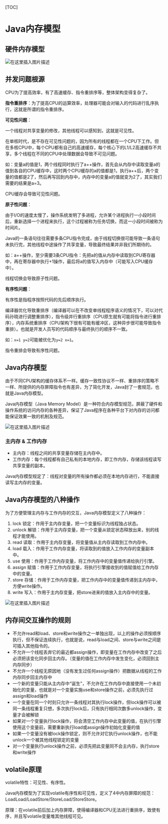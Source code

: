 [TOC]

# Java内存模型

## 硬件内存模型

![在这里插入图片描述](https://img-blog.csdnimg.cn/b2edcb4ecb3543229520032853b95b39.png?x-oss-process=image/watermark,type_d3F5LXplbmhlaQ,shadow_50,text_Q1NETiBAeGlhbmd4aW9uZ2ZseTkxNQ==,size_14,color_FFFFFF,t_70,g_se,x_16)



## 并发问题根源

CPU为了提高效率，有了高速缓存、指令重排序等，整体架构变得复杂了。

**指令重排序**：为了提高CPU的运算效率，处理器可能会对输入的代码进行乱序执行，这就是所谓的指令重排序。

**可见性问题**：

一个线程对共享变量的修改，其他线程可以感知到，这就是可见性。

在单核时代，是不存在可见性问题的，因为所有的线程都在一个CPU下工作。但在多核CPU中，每个CPU都有自己的高速缓存，每个核心下的L1/L2高速缓存不共享，多个线程在不同的CPU中处理数据会导致不可见问题。

如：变量a的值是1，两个线程同时执行了a++操作，首先会从内存中读取变量a的值到各自的CPU缓存中，这时两个CPU缓存的a的值都是1，执行a++后，两个变量的值都是2了，然后再写回到内存中，内存中的变量a的值就变为2了，其实我们需要的结果是a=3。

CPU缓存会导致可见性问题。

**原子性问题**：

由于I/O的速度太慢了，操作系统发明了多进程，允许某个进程执行一小段时间后，重新选择一个进程来执行，这个过程被称为任务切换，而这一小段时间被称为时间片。

Java的一条语句往往需要多条CPU指令完成，由于线程切换很可能导致一条语句未执行完，其他线程中途操作了共享变量，导致最终结果并非我们所期待的。

如：a++操作，至少需要3条CPU指令：先把a的值从内存中读取到CPU寄存器中，再在寄存器中执行+1操作，最后将a的值写入内存中（可能写入CPU缓存中）。

线程切换会导致原子性问题。

**有序性问题**：

有序性是指程序按照代码的先后顺序执行。

编译器优化导致重排序（编译器可以在不改变单线程程序语义的情况下，可以对代码孙晓进行调整重排序），指令级并行重排序（CPU原生就有可能将指令进行重排序），内存系统重排序（CPU架构下很有可能有缓冲区，这种异步很可能导致指令重排）。也就是开发人员写的代码顺序与最终执行的顺序不一致。

如：`x=1 y=2`可能被优化为`y=2 x=1`。

指令重排会导致有序性问题。



## Java内存模型

由于不同CPU架构的缓存体系不一样。缓存一致性协议不一样、重排序的策略不一样、所提供的内存屏障指令也有差异，为了简化开发，Java封了一套规范，也就是Java内存模型。

Java内存模型（Java Memory Model）是一种符合内存模型规范，屏蔽了硬件和操作系统的访问内存的各种差异，保证了Java程序在各种平台下对内存的访问都能保证效果一致的机制及规范。

![在这里插入图片描述](https://img-blog.csdnimg.cn/08061c61da0d44da9e681404ebcc6b1c.png?x-oss-process=image/watermark,type_d3F5LXplbmhlaQ,shadow_50,text_Q1NETiBAeGlhbmd4aW9uZ2ZseTkxNQ==,size_18,color_FFFFFF,t_70,g_se,x_16)

### 主内存 & 工作内存

-   主内存：线程之间的共享变量存储在主内存中。
-   工作内存：每个线程都有自己私有的本地内存，即工作内存，存储该线程读写共享变量的副本。

Java内存模型规定了：线程对变量的所有操作都必须在本地内存进行，不能直接读写主内存的变量。



## Java内存模型的八种操作

为了方便管理主内存与工作内存的交互，Java内存模型定义了八种操作：

1.   lock 锁定：作用于主内存变量，把一个变量标识为线程独占状态。
2.   unlock 解锁：作用于主内存变量，把一个变量从锁定状态释放出来，别的线程才能使用。
3.   read 读取：作用于主内存变量，将变量值从主内存读取到工作内存中。
4.   load 载入：作用于工作内存变量，将读取到的值放入工作内存的变量副本中。
5.   use 使用：作用于工作内存变量，将工作内存中的变量值传递给执行引擎。
6.   assign 赋值：作用于工作内存变量，将执行引擎接收到的值赋值给工作内存中的变量。
7.   store 存储：作用于工作内存变量，把工作内存中的变量值传递到主内存中，方便write操作。
8.   write 写入：作用于主内存变量，把store进来的值放入主内存中的变量。

![在这里插入图片描述](https://img-blog.csdnimg.cn/60823b74e859448dbf10548ce25b6ceb.png?x-oss-process=image/watermark,type_d3F5LXplbmhlaQ,shadow_50,text_Q1NETiBAeGlhbmd4aW9uZ2ZseTkxNQ==,size_20,color_FFFFFF,t_70,g_se,x_16)



## 内存间交互操作的规则

-   不允许read和load、store和write操作之一单独出现，以上的操作必须按顺序执行，但不保证连续执行，也就是说，read与load之间、store与write之间是可插入其他指令的。
-   不允许一个线程丢弃它的最近都assign操作，即变量在工作内存中改变了之后必须把该变化同步回主内存。（变量的值在工作内存中发生变化，必须回到主内存同步）
-   不允许一个线程无原因地（没有发生过任何assign操作）把数据从线程的工作内存同步回主内存中
-   一个新的变量只能从主内存中“诞生”，不允许在工作内存中直接使用一个未初始化的变量，也就是对一个变量实施use和store操作之前，必须先执行过assign和load操作
-   一个变量在同一个时刻只允许一条线程对其执行lock操作，但lock操作可以被同一条线程重复只想，多次执行lock后，只有执行相同次数多unlock操作，变量才会被解锁
-   如果对一个变量执行lock操作，将会清空工作内存中此变量的值，在执行引擎使用这个变量前，需要重新执行load或assign操作初始化变量的值
-   如果一个变量没有被lock操作锁定，则不允许对它执行unlock操作，也不能unlock一个被其他线程锁定的变量
-   对一个变量执行unlock操作之前，必须先把此变量同不会主内存，执行store和write操作



## volatile原理

volatile特性：可见性、有序性。

Java内存模型为了实现volatile有序性和可见性，定义了4中内存屏障的规范：LoadLoad/LoadStore/StoreLoad/StoreStore。

原理：在volatile前后加上内存屏障，使得编译器和CPU无法进行重排序，致使有序，并且写volatile变量堆其他线程可见。
